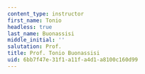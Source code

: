 ```yaml
---
content_type: instructor
first_name: Tonio
headless: true
last_name: Buonassisi
middle_initial: ''
salutation: Prof.
title: Prof. Tonio Buonassisi
uid: 6bb7f47e-31f1-a11f-a4d1-a8100c160d99
---
```

